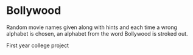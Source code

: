 # Bollywood
Random movie names given along with hints and each time a wrong alphabet is chosen, an alphabet from the word Bollywood is stroked out.

First year college project
